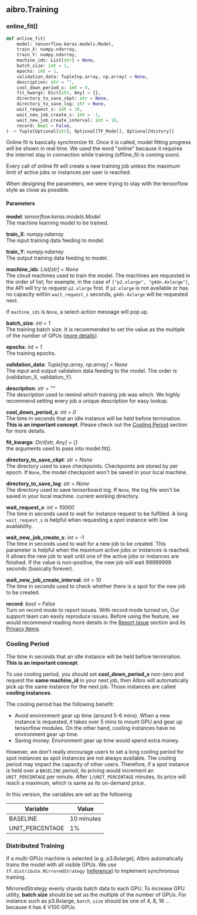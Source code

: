## aibro.Training

### online_fit()

```python
def online_fit(
    model: tensorflow.keras.models.Model,
    train_X: numpy.ndarray,
    train_Y: numpy.ndarray,
    machine_ids: List[str] = None,
    batch_size: int = 1,
    epochs: int = 1,
    validation_data: Tuple[np.array, np.array] = None,
    description: str = "",
    cool_down_period_s: int = 0,
    fit_kwargs: Dict[str, Any] = {},
    directory_to_save_ckpt: str = None,
    directory_to_save_log: str = None,
    wait_request_s: int = 30,
    wait_new_job_create_s: int = -1,
    wait_new_job_create_interval: int = 10,
    record: bool = False,
) -> Tuple[Optional[str], Optional[TF_Model], Optional[History]]
```

Online fit is basically synchronize fit. Once it is called, model fitting progress will be shown in real time. We used
the word "online" because it requires the internet stay in connection while training (offline_fit is coming soon).

Every call of online fit will create a new training job unless the maximum limit of active jobs or instances per user is reached.

When designing the parameters, we were trying to stay with the tensorflow style as close as possible.

#### Parameters

**model**: _tensorflow.keras.models.Model_<br/>
The machine learning model to be trained.

**train_X**: _numpy.ndarray_<br/>
The input training data feeding to model.

**train_Y**: _numpy.ndarray_<br/>
The output training data feeding to model.

**machine_ids**: _List[str] = None_<br/>
The cloud machines used to train the model. The machines are requested in the order of list; for example,
in the case of `["p2.xlarge", "g4dn.4xlarge"]`, the API will try to request `p2.xlarge` first. If `p2.xlarge` is not available
or has no capacity within `wait_request_s` seconds, `g4dn.4xlarge` will be requested next.

If `machine_ids` is `None`, a select-action message will pop up.

**batch_size**: _int = 1_<br/>
The training batch size. It is recommended to set the value as the multiple of the number of GPUs ([more details](#distributed-training)).

**epochs**: _int = 1_<br/>
The training epochs.

**validation_data**: _Tuple[np.array, np.array] = None_<br/>
The input and output validation data feeding to the model. The order is (validation_X, validation_Y).

**description**: _str = ""_<br/>
The description used to remind which training job was which. We highly recommend setting every job a unique
description for easy lookup.

**cool_down_period_s**: _int = 0_<br/>
The time in seconds that an idle instance will be held before termination. **This is an important concept**.
Please check out the [Cooling Period](#cooling-period) section for more details.

**fit_kwargs**: _Dict[str, Any] = {}_<br/>
the arguments used to pass into model.fit().

**directory_to_save_ckpt**: _str = None_<br/>
The directory used to save checkpoints. Checkpoints are stored by per epoch. If `None`, the model checkpoint won't be saved in your local machine.

**directory_to_save_log**: _str = None_<br/>
The directory used to save tensorboard log. If `None`, the log file won't be saved in your local machine.
current working directory.

**wait_request_s**: _int = 10000_<br/>
The time in seconds used to wait for instance request to be fulfilled. A long `wait_request_s` is helpful when requesting a spot instance with low availability.

**wait_new_job_create_s**: _int = -1_<br/>
The time in seconds used to wait for a new job to be created. This parameter is helpful when the maximum active jobs or instances is reached. It allows the new job to wait until one of the active jobs or instances are finished. If the value is non-positive, the new job will wait 99999999 seconds (basically forever).

**wait_new_job_create_interval**: _int = 10_<br/>
The time in seconds used to check whether there is a spot for the new job to be created.

**record**: _bool = False_<br/>
Turn on record mode to report issues. With record mode turned on, Our support team can easily reproduce issues. Before
using the feature, we would recommend reading more details in the [Report Issue](#report-issue) section and its
[Privacy Items](#data-privacy).

### Cooling Period

The time in seconds that an idle instance will be held before termination. **This is an important concept**.

To use cooling period, you should set **cool_down_period_s** non-zero and request the **same machine_id** in your next job, then AIbro will automatically pick up the same instance for the next job. Those instances are called **cooling instances**.

The cooling period has the following benefit:

- Avoid environment gear up time (around 5-6 mins). When a new instance is requested, it takes over 5 mins to mount GPU and gear up tensorflow modules. On the other hand, cooling instances have no environment gear up time.
- Saving money. Environment gear up time would spend extra money.

However, we don't really encourage users to set a long cooling period for spot instances as spot instances are not always available. The cooling period may impact the capacity of other users. Therefore, if a spot instance is held over a `BASELINE` period, its pricing would increment an `UNIT_PERCENTAGE` per minute. After `1/UNIT_PERCENTAGE` minutes, its price will reach a maximum, which is same as its on-demand price.

In this version, the variables are set as the following:

| Variable        | Value      |
| --------------- | ---------- |
| BASELINE        | 10 minutes |
| UNIT_PERCENTAGE | 1%         |

### Distributed Training

If a multi-GPUs machine is selected (e.g. p3.8xlarge), AIbro automatically trains the model with all visible GPUs. We use `tf.distribute.MirroredStrategy` ([reference](https://www.tensorflow.org/api_docs/python/tf/distribute/MirroredStrategy)) to implement synchronous training.

MirroredStrategy evenly shards batch data to each GPU. To increase GPU utility, **batch size** should be set as the multiple of the number of GPUs. For instance such as p3.8xlarge, `batch_size` should be one of 4, 8, 16 ... because it has 4 V100 GPUs.
